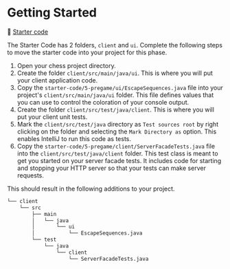 # Getting Started

📁 [Starter code](starter-code)

The Starter Code has 2 folders, `client` and `ui`. Complete the following steps to move the starter code into your project for this phase.

1. Open your chess project directory.
1. Create the folder `client/src/main/java/ui`. This is where you will put your client application code.
1. Copy the `starter-code/5-pregame/ui/EscapeSequences.java` file into your project's `client/src/main/java/ui` folder. This file defines values that you can use to control the coloration of your console output.
1. Create the folder `client/src/test/java/client`. This is where you will put your client unit tests.
1. Mark the `client/src/test/java` directory as `Test sources root` by right clicking on the folder and selecting the `Mark Directory as` option. This enables IntelliJ to run this code as tests.
1. Copy the `starter-code/5-pregame/client/ServerFacadeTests.java` file into the `client/src/test/java/client` folder. This test class is meant to get you started on your server facade tests. It includes code for starting and stopping your HTTP server so that your tests can make server requests.

This should result in the following additions to your project.

```txt
└── client
    └── src
        ├── main
        │   └── java
        │       └── ui
        │           └── EscapeSequences.java
        └── test
            └── java
                └── client
                    └── ServerFacadeTests.java
```
